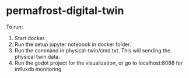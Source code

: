 # permafrost-digital-twin
To run:
1. Start docker.
2. Run the setup jupyter notebook in docker folder.
3. Run the command in physical-twin/cmd.txt. This will sending the physical twin data.
4. Run the godot project for the visualization, or go to localhost:8086 for influxdb monitoring 
